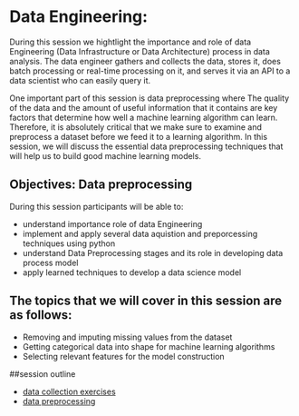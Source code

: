 # Data Engineering: 
During this session we hightlight the importance and role of data Engineering (Data Infrastructure or Data Architecture) process in data analysis. The data engineer gathers and collects the data, stores it, does batch processing or real-time processing on it, and serves it via an API to a data scientist who can easily query it.

One important part of this session is data preprocessing where The quality of the data and the amount of useful information that it contains are key factors that determine how well a machine learning algorithm can learn. Therefore, it is absolutely critical that we make sure to examine and preprocess a dataset before we feed it to a learning algorithm. In this session, we will discuss the essential data preprocessing techniques that will help us to build good machine learning models.

## Objectives: Data preprocessing
During this session participants will be able to:
  
* understand importance role of data Engineering 
* implement and apply several data aquistion  and preporcessing techniques using python
* understand Data Preprocessing stages and its role in developing data process model
* apply learned techniques to develop a data science model

## The topics that we will cover in this session are as follows:
* Removing and imputing missing values from the dataset
* Getting categorical data into shape for machine learning algorithms
* Selecting relevant features for the model construction

##session outline
* [data collection exercises](https://github.com/Abdel-Razzak/DSF/tree/Data-Engineering/Lab%20and%20Exercises/data%20collection)
* [data preprocessing](https://github.com/Abdel-Razzak/DSF/tree/Data-Engineering/Lab%20and%20Exercises/data%20preprocessing)
